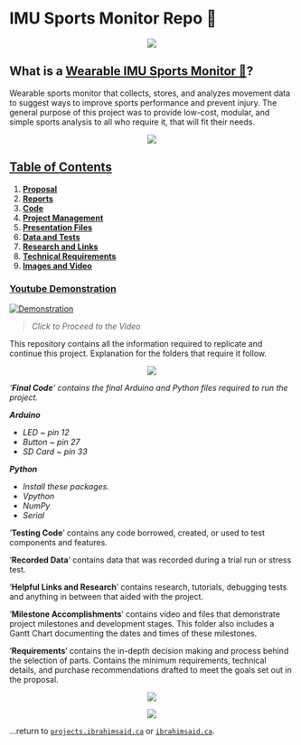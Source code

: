 # IMU Sports Monitor Repo 🏅

<p align="center">
  <img src="https://user-images.githubusercontent.com/86809275/124991339-837bec00-e00f-11eb-92dd-d242558830a5.jpeg"/>
</p>

## What is a [Wearable IMU Sports Monitor 🏅](https://github.com/1brahimsaid/imudatalogger)?

Wearable sports monitor that collects, stores, and analyzes movement data to suggest ways to improve sports performance and prevent injury. The general purpose of this project was to provide low-cost, modular, and simple sports analysis to all who require it, that will fit their needs.

<p align="center">
  <a href="https://github.com/1brahimsaid/imudatalogger"><img src="https://user-images.githubusercontent.com/86809275/202873036-05c68231-b7d3-44bd-8173-8218aa6b4d1f.png"/>
</p>

## Table of Contents

1. **Proposal**  
2. **Reports**  
3. **Code** 
4. **Project Management** 
5. **Presentation Files** 
6. **Data and Tests**
7. **Research and Links** 
8. **Technical Requirements** 
9. **Images and Video**

### Youtube Demonstration

[![Demonstration](http://img.youtube.com/vi/I2n_vJK3DQo/0.jpg)](http://www.youtube.com/watch?v=I2n_vJK3DQo)

> _Click to Proceed to the Video_

This repository contains all the information required to replicate and continue this project. Explanation for the folders that require it follow. 

<p align="center">
  <img src="https://user-images.githubusercontent.com/86809275/124991420-a27a7e00-e00f-11eb-856e-48e4276ffc73.jpeg"/>
</p>

*‘**Final Code**’ contains the final Arduino and Python files required to run the project.*  

***Arduino***  

- *LED ~ pin 12*  
- *Button ~ pin 27*  
- *SD Card ~ pin 33*  

***Python***  

- *Install these packages.*  
- *Vpython*  
- *NumPy*  
- *Serial* 

‘**Testing Code**’ contains any  code borrowed, created, or  used to test components and  features.

‘**Recorded Data**’ contains data that was recorded during a trial run or stress test.

‘**Helpful Links and Research**’ contains research, tutorials, debugging tests and anything in between that aided with the project.

‘**Milestone Accomplishments**’ contains video and files that demonstrate project milestones and development stages. This folder also includes a Gantt Chart documenting the dates and times of these milestones. 

‘**Requirements**’ contains the in-depth decision making and process behind the selection of parts. Contains the minimum requirements, technical details, and purchase recommendations drafted to meet the goals set out in the proposal. 

<p align="center">
  <img src="https://user-images.githubusercontent.com/86809275/124991451-af976d00-e00f-11eb-9759-9e707e7b99f6.jpeg"/>
</p>


<p align="center">
  <img src="https://user-images.githubusercontent.com/86809275/124991491-bc1bc580-e00f-11eb-93c6-e415d396030f.jpeg"/>
</p>

...return to [`projects.ibrahimsaid.ca`](https://projects.ibrahimsaid.ca/) or [`ibrahimsaid.ca`](https://www.ibrahimsaid.ca/).
